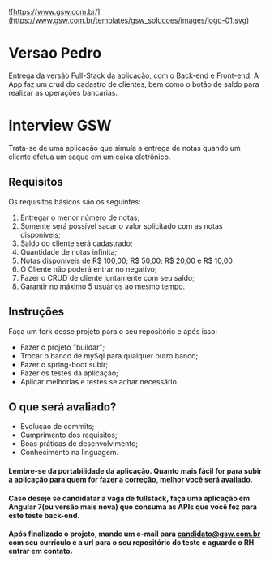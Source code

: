 ![https://www.gsw.com.br/](https://www.gsw.com.br/templates/gsw_solucoes/images/logo-01.svg)

# Versao Pedro
Entrega da versão Full-Stack da aplicação, com o Back-end e Front-end.
A App faz um crud do cadastro de clientes, bem como o botão de saldo para realizar as operações bancarias.

# Interview GSW

Trata-se de uma aplicação que simula a entrega de notas quando um cliente efetua um saque em um caixa eletrônico. 

## Requisitos

Os requisitos básicos são os seguintes:

 1. Entregar o menor número de notas;
 2. Somente será possível sacar o valor solicitado com as notas disponíveis;
 3. Saldo do cliente será cadastrado; 
 4. Quantidade de notas infinita;
 5. Notas disponíveis de R$ 100,00; R$ 50,00; R$ 20,00 e R$ 10,00 
 6. O Cliente não poderá entrar no negativo;
 7. Fazer o CRUD de cliente juntamente com seu saldo;
 8. Garantir no máximo 5 usuários ao mesmo tempo.

## Instruções

Faça um fork desse projeto para o seu repositório e após isso:

- Fazer o projeto "buildar";
- Trocar o banco de mySql para qualquer outro banco;
- Fazer o spring-boot subir;
- Fazer os testes da aplicação;
- Aplicar melhorias e testes se achar necessário.

## O que será avaliado?

- Evoluçao de commits;
- Cumprimento dos requisitos;
- Boas práticas de desenvolvimento;
- Conhecimento na linguagem.



#### Lembre-se da portabilidade da aplicação. Quanto mais fácil for para subir a aplicação para quem for fazer a correção, melhor você será avaliado. 

#### Caso deseje se candidatar a vaga de fullstack, faça uma aplicação em Angular 7(ou versão mais nova) que consuma as APIs que você fez para este teste back-end.

#### Após finalizado o projeto, mande um e-mail para **candidato@gsw.com.br** com seu currículo e a url para o seu repositório do teste e aguarde o RH entrar em contato.
